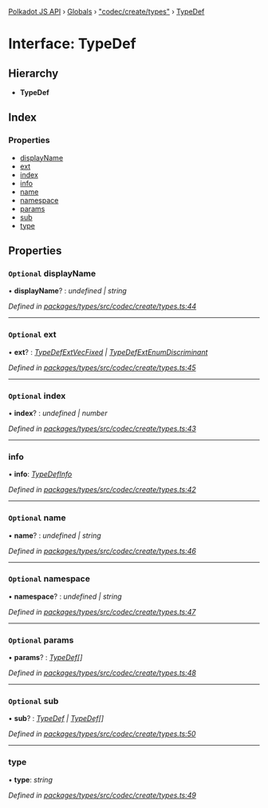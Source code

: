 [Polkadot JS API](../README.md) › [Globals](../globals.md) › ["codec/create/types"](../modules/_codec_create_types_.md) › [TypeDef](_codec_create_types_.typedef.md)

# Interface: TypeDef

## Hierarchy

* **TypeDef**

## Index

### Properties

* [displayName](_codec_create_types_.typedef.md#optional-displayname)
* [ext](_codec_create_types_.typedef.md#optional-ext)
* [index](_codec_create_types_.typedef.md#optional-index)
* [info](_codec_create_types_.typedef.md#info)
* [name](_codec_create_types_.typedef.md#optional-name)
* [namespace](_codec_create_types_.typedef.md#optional-namespace)
* [params](_codec_create_types_.typedef.md#optional-params)
* [sub](_codec_create_types_.typedef.md#optional-sub)
* [type](_codec_create_types_.typedef.md#type)

## Properties

### `Optional` displayName

• **displayName**? : *undefined | string*

*Defined in [packages/types/src/codec/create/types.ts:44](https://github.com/polkadot-js/api/blob/e855da1f13/packages/types/src/codec/create/types.ts#L44)*

___

### `Optional` ext

• **ext**? : *[TypeDefExtVecFixed](_codec_create_types_.typedefextvecfixed.md) | [TypeDefExtEnumDiscriminant](_codec_create_types_.typedefextenumdiscriminant.md)*

*Defined in [packages/types/src/codec/create/types.ts:45](https://github.com/polkadot-js/api/blob/e855da1f13/packages/types/src/codec/create/types.ts#L45)*

___

### `Optional` index

• **index**? : *undefined | number*

*Defined in [packages/types/src/codec/create/types.ts:43](https://github.com/polkadot-js/api/blob/e855da1f13/packages/types/src/codec/create/types.ts#L43)*

___

###  info

• **info**: *[TypeDefInfo](../enums/_codec_create_types_.typedefinfo.md)*

*Defined in [packages/types/src/codec/create/types.ts:42](https://github.com/polkadot-js/api/blob/e855da1f13/packages/types/src/codec/create/types.ts#L42)*

___

### `Optional` name

• **name**? : *undefined | string*

*Defined in [packages/types/src/codec/create/types.ts:46](https://github.com/polkadot-js/api/blob/e855da1f13/packages/types/src/codec/create/types.ts#L46)*

___

### `Optional` namespace

• **namespace**? : *undefined | string*

*Defined in [packages/types/src/codec/create/types.ts:47](https://github.com/polkadot-js/api/blob/e855da1f13/packages/types/src/codec/create/types.ts#L47)*

___

### `Optional` params

• **params**? : *[TypeDef](_codec_create_types_.typedef.md)[]*

*Defined in [packages/types/src/codec/create/types.ts:48](https://github.com/polkadot-js/api/blob/e855da1f13/packages/types/src/codec/create/types.ts#L48)*

___

### `Optional` sub

• **sub**? : *[TypeDef](_codec_create_types_.typedef.md) | [TypeDef](_codec_create_types_.typedef.md)[]*

*Defined in [packages/types/src/codec/create/types.ts:50](https://github.com/polkadot-js/api/blob/e855da1f13/packages/types/src/codec/create/types.ts#L50)*

___

###  type

• **type**: *string*

*Defined in [packages/types/src/codec/create/types.ts:49](https://github.com/polkadot-js/api/blob/e855da1f13/packages/types/src/codec/create/types.ts#L49)*
